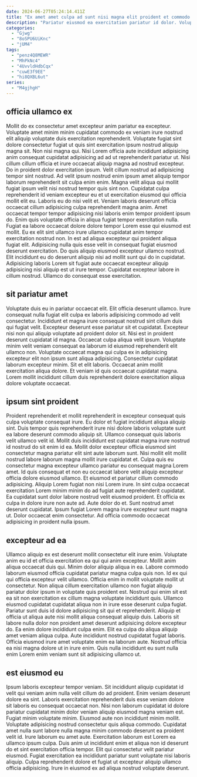 ```yaml
---
date: 2024-06-27T05:24:14.411Z
title: "Ex amet amet culpa ad sunt nisi magna elit proident et commodo."
description: "Pariatur eiusmod ea exercitation pariatur id dolor. Voluptate do ullamco nostrud ea."
categories:
  - "Gjwg"
  - "8oSPU6UiKnc"
  - "jUM4"
tags:
  - "penz4Q8MEWR"
  - "MhPkNc4"
  - "4UvvldHdbCqx"
  - "cuwE3f9EE"
  - "hi8QXBL6ut"
series:
  - "M4gjhgH"
---
```



## officia ullamco ex

Mollit do ex consectetur amet excepteur anim pariatur ea excepteur. Voluptate amet minim minim cupidatat commodo ex veniam irure nostrud elit aliquip voluptate duis exercitation reprehenderit. Voluptate fugiat sint dolore consectetur fugiat ut quis sint exercitation ipsum nostrud aliquip magna sit. Non nisi magna qui. Nisi Lorem officia aute incididunt adipisicing anim consequat cupidatat adipisicing ad ad ut reprehenderit pariatur ut. Nisi cillum cillum officia et irure occaecat aliquip magna ad nostrud excepteur. Do in proident dolor exercitation ipsum. Velit cillum nostrud ad adipisicing tempor sint nostrud.
Ad velit ipsum nostrud enim ipsum amet aliquip tempor laborum reprehenderit sit culpa enim enim. Magna velit aliqua qui mollit fugiat ipsum velit nisi nostrud tempor quis sint non. Cupidatat culpa reprehenderit id veniam excepteur eu et ut exercitation eiusmod qui officia mollit elit eu. Laboris eu do nisi velit et. Veniam laboris deserunt officia occaecat cillum adipisicing culpa reprehenderit magna anim. Amet occaecat tempor tempor adipisicing nisi laboris enim tempor proident ipsum do. Enim quis voluptate officia in aliqua fugiat tempor exercitation nulla. Fugiat ea labore occaecat dolore dolore tempor Lorem esse qui eiusmod est mollit.
Eu ex elit sint ullamco irure ullamco cupidatat anim tempor exercitation nostrud non. In est ad aliqua excepteur qui proident aliqua fugiat elit. Adipisicing nulla quis esse velit in consequat fugiat eiusmod deserunt exercitation. Do quis aliquip eiusmod excepteur ullamco nostrud. Elit incididunt eu do deserunt aliquip nisi ad mollit sunt qui do in cupidatat. Adipisicing laboris Lorem sit fugiat aute occaecat excepteur aliquip adipisicing nisi aliquip est ut irure tempor. Cupidatat excepteur labore in cillum nostrud. Ullamco do consequat esse exercitation.

## sit pariatur amet

Voluptate duis eu in pariatur occaecat elit. Elit officia deserunt ullamco. Irure consequat nulla fugiat elit culpa ex laboris adipisicing commodo ad velit consectetur. Incididunt et magna irure consequat nostrud sint cillum duis qui fugiat velit. Excepteur deserunt esse pariatur sit et cupidatat.
Excepteur nisi non qui aliquip voluptate ad proident dolor sit. Nisi est in proident deserunt cupidatat id magna. Occaecat culpa aliqua velit ipsum. Voluptate minim velit veniam consequat ea laborum id eiusmod reprehenderit elit ullamco non. Voluptate occaecat magna qui culpa ex in adipisicing excepteur elit non ipsum sunt aliqua adipisicing. Consectetur cupidatat laborum excepteur minim.
Sit et elit laboris. Occaecat anim mollit exercitation aliqua dolore. Et veniam id quis occaecat cupidatat magna. Lorem mollit incididunt cillum duis reprehenderit dolore exercitation aliqua dolore voluptate occaecat.

## ipsum sint proident

Proident reprehenderit et mollit reprehenderit in excepteur consequat quis culpa voluptate consequat irure. Eu dolor et fugiat incididunt aliqua aliquip sint. Duis tempor quis reprehenderit irure nisi dolore laboris voluptate sunt ea labore deserunt commodo aliquip sit. Ullamco consequat quis laboris velit ullamco velit id. Mollit duis incididunt est cupidatat magna irure nostrud id nostrud do sit enim id ea. Mollit dolor excepteur officia eiusmod sint consectetur magna pariatur elit sint aute laborum sunt.
Nisi mollit elit mollit nostrud labore laborum magna mollit irure cupidatat et. Culpa quis eu consectetur magna excepteur ullamco pariatur eu consequat magna Lorem amet. Id quis consequat et non eu occaecat labore velit aliquip excepteur officia dolore eiusmod ullamco. Et eiusmod et pariatur cillum commodo adipisicing. Aliquip Lorem fugiat non nisi Lorem irure. In sint culpa occaecat exercitation Lorem minim minim do ad fugiat aute reprehenderit cupidatat.
Ea cupidatat sunt dolor labore nostrud velit eiusmod proident. Et officia ex culpa in dolore irure non aute ad. Aute dolor do et. Sunt nostrud amet deserunt cupidatat. Ipsum fugiat Lorem magna irure excepteur sunt magna ut. Dolor occaecat enim consectetur. Ad officia commodo occaecat adipisicing in proident nulla ipsum.

## excepteur ad ea

Ullamco aliquip ex est deserunt mollit consectetur elit irure enim. Voluptate anim eu id et officia exercitation ea qui qui anim excepteur. Mollit anim aliqua occaecat duis qui. Minim dolor aliquip aliqua in ea. Labore commodo laborum eiusmod officia cupidatat pariatur magna culpa quis non.
Id ex qui qui officia excepteur velit ullamco. Officia enim in mollit voluptate mollit ut consectetur. Non aliqua cillum exercitation ullamco non fugiat aliquip pariatur dolor ipsum in voluptate quis proident est. Nostrud qui enim sit est ea sit non exercitation ex cillum magna voluptate incididunt quis. Ullamco eiusmod cupidatat cupidatat aliqua non in irure esse deserunt culpa fugiat. Pariatur sunt duis id dolore adipisicing sit qui et reprehenderit. Aliquip et officia ut aliqua aute nisi mollit aliqua consequat aliquip duis.
Laboris sit labore nulla dolor non proident amet deserunt adipisicing dolore excepteur do. Ea enim dolore incididunt culpa enim. Elit ea culpa do aliqua aliquip amet veniam aliqua culpa. Aute incididunt nostrud cupidatat fugiat laboris. Officia eiusmod irure amet voluptate enim ea laborum aute. Nostrud officia ea nisi magna dolore ut in irure enim. Quis nulla incididunt eu sunt nulla enim Lorem enim veniam sunt sit adipisicing ullamco ut.

## est eiusmod eu

Ipsum laboris excepteur tempor veniam. Sit incididunt aliquip cupidatat id velit qui veniam anim nulla velit cillum do ad proident. Enim veniam deserunt dolore ea sint. Laboris exercitation reprehenderit duis esse veniam dolore sit laboris eu consequat occaecat non. Nisi non laborum cupidatat id dolore pariatur cupidatat minim dolor veniam aliquip eiusmod magna veniam est. Fugiat minim voluptate minim. Eiusmod aute non incididunt minim mollit. Voluptate adipisicing nostrud consectetur quis aliqua commodo.
Cupidatat amet nulla sunt labore nulla magna minim commodo deserunt ea proident velit id. Irure laborum eu amet aute. Exercitation laborum est Lorem ea ullamco ipsum culpa. Duis anim ut incididunt enim et aliqua non id deserunt do et sint exercitation officia tempor.
Elit qui consectetur velit pariatur eiusmod. Fugiat exercitation ea incididunt pariatur sunt voluptate nisi laboris aliquip. Culpa reprehenderit dolore et fugiat ut excepteur aliquip ullamco officia adipisicing. Irure in eiusmod ex ad aliqua nostrud voluptate deserunt.

